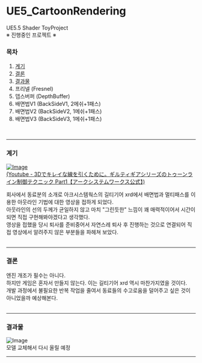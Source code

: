 # UE5_CartoonRendering
UE5.5 Shader ToyProject<br>
※ 진행중인 프로젝트 ※

### 목차
1. [계기](https://github.com/Mrhoony/UE5_CartoonRendering/tree/main?tab=readme-ov-file#%EA%B3%84%EA%B8%B0)
2. [결론](https://github.com/Mrhoony/UE5_CartoonRendering/tree/main?tab=readme-ov-file#%EA%B2%B0%EB%A1%A0)
3. [결과물](https://github.com/Mrhoony/UE5_CartoonRendering/tree/main?tab=readme-ov-file#%EA%B2%B0%EA%B3%BC%EB%AC%BC)
4. 프리넬 (Fresnel)
5. 뎁스버퍼 (DepthBuffer)
6. 배면법V1 (BackSideV1, 2메쉬+1패스)
7. 배면법V2 (BackSideV2, 1메쉬+1패스)
8. 배면법V3 (BackSideV3, 1메쉬+1패스)
<br>

---
### 계기
[![Image](https://github.com/user-attachments/assets/5b48908a-0470-4fc8-a12c-dce7b92a9e0a)](https://youtu.be/AZ_9ifeR518?si=LJRelBTPW4V4kJvF)<br>
[(Youtube - 3Dでキレイな線を引くために。ギルティギアシリーズのトゥーンライン制御テクニック Part1【アークシステムワークス公式】)](https://youtu.be/AZ_9ifeR518?si=LJRelBTPW4V4kJvF)

회사에서 동료분의 소개로 아크시스템웍스의 길티기어 xrd에서 배면법과 멀티패스를 이용한 아웃라인 기법에 대한 영상을 접하게 되었다.<br>
아웃라인의 선의 두께가 균일하지 않고 마치 "그린듯한" 느낌이 꽤 매력적이어서 시간이 되면 직접 구현해봐야겠다고 생각했다.<br>
영상을 접했을 당시 퇴사를 준비중어서 자연스레 퇴사 후 진행하는 것으로 연결되어 직접 영상에서 알려주지 않은 부분들을 파헤쳐 보았다.<br>
<br>

---
### 결론
엔진 개조가 필수는 아니다.<br>
하지만 게임은 혼자서 만들지 않는다. 이는 길티기어 xrd 역시 마찬가지였을 것이다.<br>
개발 과정에서 불필요한 반복 작업을 줄여서 동료들의 수고로움을 덜어주고 싶은 것이 아니었을까 예상해본다.<br>
<br>

---

### 결과물
![Image](https://github.com/user-attachments/assets/29617f40-9b0f-4ce5-9965-3be4ede73fc4)<br>
모델 교체해서 다시 올릴 예정
<br>

---
